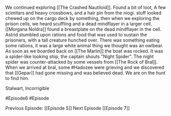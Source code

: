 We continued exploring [[The Crashed Nautiloid]]. Found a bit of loot, A few scimitars and heavy crossbows, and a hair pin from the niogi. stuff looked chewed up on the cargo deck by something, then when we exploring the prison cells, we heard scuffling and a dead mindflayer in a larger cell. [[Morgana Noldra]] found a breastplate on the dead mindflayer in the cell. Astrid stumbled upon rations and food that was used to sustain the prisoners, with a tall creature hunched over. There was something eating some rations, it was a large white animal thing we thought was an owlbear. As soon as we boarded back on [[The Marlin]] the boat was rocked. It was a spider-like looking ship, the captain shouts "Night Spider".  The night spider was counter-attacked by some vessels from [[The Rock of Bral]]. When we arrived at bral, some #Hadozee were grieving and we discovered that [[Gepar]] had gone missing and was believed dead. We are on the hunt to find him.

Stalwart, Incorrigible

#Episode6 #Episode 

Previous Episode: [[Episode 5]]
Next Episode [[Episode 7]]